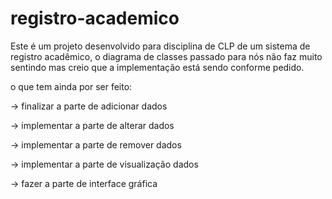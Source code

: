 # registro-academico
Este é um projeto desenvolvido para disciplina de CLP de um sistema de registro acadêmico, o diagrama de classes passado para nós não faz muito sentindo mas creio que a implementação está sendo conforme pedido.


o que tem ainda por ser feito:


-> finalizar a parte de adicionar dados

-> implementar a parte de alterar dados

-> implementar a parte de remover dados

-> implementar a parte de visualização dados

-> fazer a parte de interface gráfica
